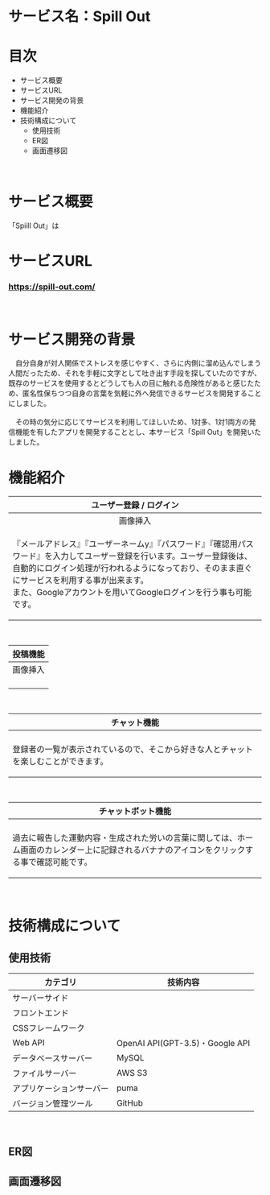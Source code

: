# サービス名：Spill Out

# 目次
- サービス概要
- サービスURL
- サービス開発の背景
- 機能紹介
- 技術構成について
  - 使用技術
  - ER図
  - 画面遷移図<br>
<br>

# サービス概要
「Spiill Out」は

# サービスURL
### https://spill-out.com/<br>
<br>

# サービス開発の背景
　自分自身が対人関係でストレスを感じやすく、さらに内側に溜め込んでしまう人間だったため、それを手軽に文字として吐き出す手段を探していたのですが、既存のサービスを使用するとどうしても人の目に触れる危険性があると感じたため、匿名性保ちつつ自身の言葉を気軽に外へ発信できるサービスを開発することにしました。<br>
<br>
　その時の気分に応じてサービスを利用してほしいため、1対多、1対1両方の発信機能を有したアプリを開発することとし、本サービス「Spill Out」を開発いたしました。
<br>

# 機能紹介
| ユーザー登録 / ログイン |
| :---: |
| 画像挿入 |
| <p align="left">『メールアドレス』『ユーザーネームy』『パスワード』『確認用パスワード』を入力してユーザー登録を行います。ユーザー登録後は、自動的にログイン処理が行われるようになっており、そのまま直ぐにサービスを利用する事が出来ます。<br>また、Googleアカウントを用いてGoogleログインを行う事も可能です。</p> |
<br>

| 投稿機能 |
| :---: |
| 画像挿入|
| <p align="left"><p> |
<br>

| チャット機能 |
| :---: |
| |
| <p align="left">登録者の一覧が表示されているので、そこから好きな人とチャットを楽しむことができます。<p> |
<br>

| チャットボット機能 |
| :---: |
| |
| <p align="left">過去に報告した運動内容・生成された労いの言葉に関しては、ホーム画面のカレンダー上に記録されるバナナのアイコンをクリックする事で確認可能です。<p> |
<br>

# 技術構成について
## 使用技術
| カテゴリ | 技術内容 |
| --- | --- |
| サーバーサイド |  |
| フロントエンド |  |
| CSSフレームワーク |  |
| Web API | OpenAI API(GPT-3.5)・Google API |
| データベースサーバー | MySQL |
| ファイルサーバー | AWS S3 |
| アプリケーションサーバー | puma |
| バージョン管理ツール | GitHub |
<br>

## ER図

## 画面遷移図